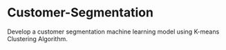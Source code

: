 # Customer-Segmentation
Develop a customer segmentation machine learning model using K-means Clustering Algorithm.
